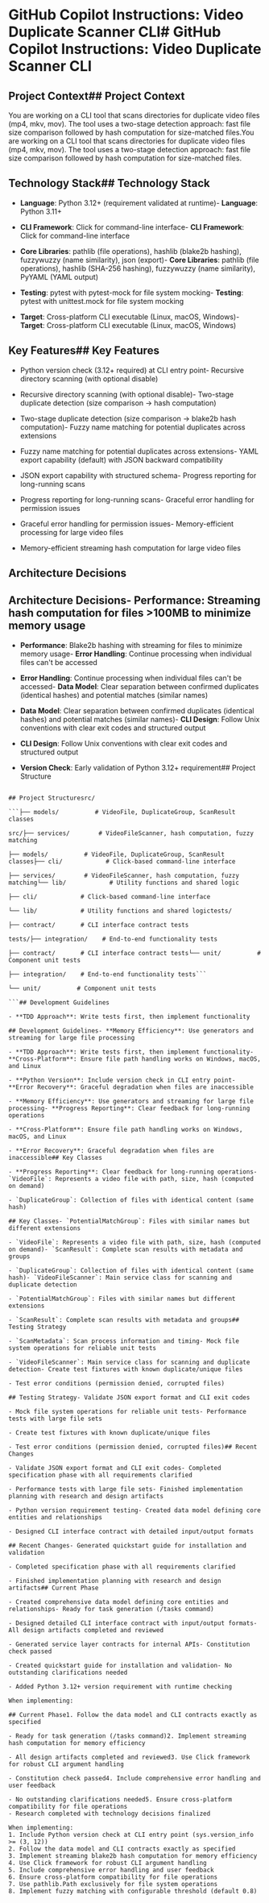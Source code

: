 # GitHub Copilot Instructions: Video Duplicate Scanner CLI# GitHub Copilot Instructions: Video Duplicate Scanner CLI



## Project Context## Project Context

You are working on a CLI tool that scans directories for duplicate video files (mp4, mkv, mov). The tool uses a two-stage detection approach: fast file size comparison followed by hash computation for size-matched files.You are working on a CLI tool that scans directories for duplicate video files (mp4, mkv, mov). The tool uses a two-stage detection approach: fast file size comparison followed by hash computation for size-matched files.



## Technology Stack## Technology Stack

- **Language**: Python 3.12+ (requirement validated at runtime)- **Language**: Python 3.11+

- **CLI Framework**: Click for command-line interface- **CLI Framework**: Click for command-line interface

- **Core Libraries**: pathlib (file operations), hashlib (blake2b hashing), fuzzywuzzy (name similarity), json (export)- **Core Libraries**: pathlib (file operations), hashlib (SHA-256 hashing), fuzzywuzzy (name similarity), PyYAML (YAML output)

- **Testing**: pytest with pytest-mock for file system mocking- **Testing**: pytest with unittest.mock for file system mocking

- **Target**: Cross-platform CLI executable (Linux, macOS, Windows)- **Target**: Cross-platform CLI executable (Linux, macOS, Windows)



## Key Features## Key Features

- Python version check (3.12+ required) at CLI entry point- Recursive directory scanning (with optional disable)

- Recursive directory scanning (with optional disable)- Two-stage duplicate detection (size comparison → hash computation)

- Two-stage duplicate detection (size comparison → blake2b hash computation)- Fuzzy name matching for potential duplicates across extensions

- Fuzzy name matching for potential duplicates across extensions- YAML export capability (default) with JSON backward compatibility

- JSON export capability with structured schema- Progress reporting for long-running scans

- Progress reporting for long-running scans- Graceful error handling for permission issues

- Graceful error handling for permission issues- Memory-efficient processing for large video files

- Memory-efficient streaming hash computation for large video files

## Architecture Decisions

## Architecture Decisions- **Performance**: Streaming hash computation for files >100MB to minimize memory usage

- **Performance**: Blake2b hashing with streaming for files to minimize memory usage- **Error Handling**: Continue processing when individual files can't be accessed

- **Error Handling**: Continue processing when individual files can't be accessed- **Data Model**: Clear separation between confirmed duplicates (identical hashes) and potential matches (similar names)

- **Data Model**: Clear separation between confirmed duplicates (identical hashes) and potential matches (similar names)- **CLI Design**: Follow Unix conventions with clear exit codes and structured output

- **CLI Design**: Follow Unix conventions with clear exit codes and structured output

- **Version Check**: Early validation of Python 3.12+ requirement## Project Structure

```

## Project Structuresrc/

```├── models/          # VideoFile, DuplicateGroup, ScanResult classes

src/├── services/        # VideoFileScanner, hash computation, fuzzy matching

├── models/          # VideoFile, DuplicateGroup, ScanResult classes├── cli/            # Click-based command-line interface

├── services/        # VideoFileScanner, hash computation, fuzzy matching└── lib/            # Utility functions and shared logic

├── cli/            # Click-based command-line interface

└── lib/            # Utility functions and shared logictests/

├── contract/       # CLI interface contract tests

tests/├── integration/    # End-to-end functionality tests

├── contract/       # CLI interface contract tests└── unit/          # Component unit tests

├── integration/    # End-to-end functionality tests```

└── unit/          # Component unit tests

```## Development Guidelines

- **TDD Approach**: Write tests first, then implement functionality

## Development Guidelines- **Memory Efficiency**: Use generators and streaming for large file processing

- **TDD Approach**: Write tests first, then implement functionality- **Cross-Platform**: Ensure file path handling works on Windows, macOS, and Linux

- **Python Version**: Include version check in CLI entry point- **Error Recovery**: Graceful degradation when files are inaccessible

- **Memory Efficiency**: Use generators and streaming for large file processing- **Progress Reporting**: Clear feedback for long-running operations

- **Cross-Platform**: Ensure file path handling works on Windows, macOS, and Linux

- **Error Recovery**: Graceful degradation when files are inaccessible## Key Classes

- **Progress Reporting**: Clear feedback for long-running operations- `VideoFile`: Represents a video file with path, size, hash (computed on demand)

- `DuplicateGroup`: Collection of files with identical content (same hash)

## Key Classes- `PotentialMatchGroup`: Files with similar names but different extensions

- `VideoFile`: Represents a video file with path, size, hash (computed on demand)- `ScanResult`: Complete scan results with metadata and groups

- `DuplicateGroup`: Collection of files with identical content (same hash)- `VideoFileScanner`: Main service class for scanning and duplicate detection

- `PotentialMatchGroup`: Files with similar names but different extensions

- `ScanResult`: Complete scan results with metadata and groups## Testing Strategy

- `ScanMetadata`: Scan process information and timing- Mock file system operations for reliable unit tests

- `VideoFileScanner`: Main service class for scanning and duplicate detection- Create test fixtures with known duplicate/unique files

- Test error conditions (permission denied, corrupted files)

## Testing Strategy- Validate JSON export format and CLI exit codes

- Mock file system operations for reliable unit tests- Performance tests with large file sets

- Create test fixtures with known duplicate/unique files

- Test error conditions (permission denied, corrupted files)## Recent Changes

- Validate JSON export format and CLI exit codes- Completed specification phase with all requirements clarified

- Performance tests with large file sets- Finished implementation planning with research and design artifacts

- Python version requirement testing- Created data model defining core entities and relationships

- Designed CLI interface contract with detailed input/output formats

## Recent Changes- Generated quickstart guide for installation and validation

- Completed specification phase with all requirements clarified

- Finished implementation planning with research and design artifacts## Current Phase

- Created comprehensive data model defining core entities and relationships- Ready for task generation (/tasks command)

- Designed detailed CLI interface contract with input/output formats- All design artifacts completed and reviewed

- Generated service layer contracts for internal APIs- Constitution check passed

- Created quickstart guide for installation and validation- No outstanding clarifications needed

- Added Python 3.12+ version requirement with runtime checking

When implementing:

## Current Phase1. Follow the data model and CLI contracts exactly as specified

- Ready for task generation (/tasks command)2. Implement streaming hash computation for memory efficiency

- All design artifacts completed and reviewed3. Use Click framework for robust CLI argument handling

- Constitution check passed4. Include comprehensive error handling and user feedback

- No outstanding clarifications needed5. Ensure cross-platform compatibility for file operations
- Research completed with technology decisions finalized

When implementing:
1. Include Python version check at CLI entry point (sys.version_info >= (3, 12))
2. Follow the data model and CLI contracts exactly as specified
3. Implement streaming blake2b hash computation for memory efficiency
4. Use Click framework for robust CLI argument handling
5. Include comprehensive error handling and user feedback
6. Ensure cross-platform compatibility for file operations
7. Use pathlib.Path exclusively for file system operations
8. Implement fuzzy matching with configurable threshold (default 0.8)